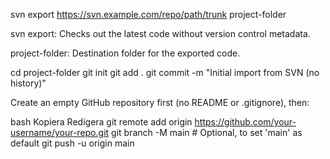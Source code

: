 svn export https://svn.example.com/repo/path/trunk project-folder

svn export: Checks out the latest code without version control metadata.

project-folder: Destination folder for the exported code.

cd project-folder
git init
git add .
git commit -m "Initial import from SVN (no history)"

Create an empty GitHub repository first (no README or .gitignore), then:

bash
Kopiera
Redigera
git remote add origin https://github.com/your-username/your-repo.git
git branch -M main  # Optional, to set 'main' as default
git push -u origin main